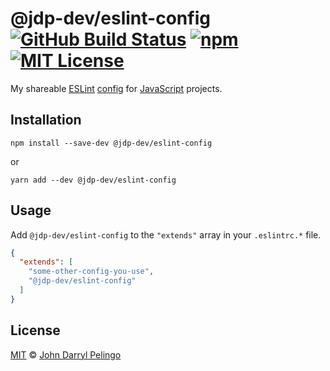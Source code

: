 # @jdp-dev/eslint-config [![GitHub Build Status][shield-github-build-status]][shield-github-build-status] [![npm][shield-npm]][npm] [![MIT License][shield-license]][license]

My shareable [ESLint](https://eslint.org/)
[config](https://eslint.org/docs/user-guide/configuring) for
[JavaScript](https://developer.mozilla.org/en-US/docs/Web/JavaScript) projects.

## Installation

```shell script
npm install --save-dev @jdp-dev/eslint-config
```

or

```shell script
yarn add --dev @jdp-dev/eslint-config
```

## Usage

Add `@jdp-dev/eslint-config` to the `"extends"` array in your `.eslintrc.*`
file.

<!-- prettier-ignore -->
```json
{
  "extends": [
    "some-other-config-you-use",
    "@jdp-dev/eslint-config"
  ]
}
```

## License

[MIT][license] &copy; [John Darryl Pelingo][me]

[license]: ../../LICENSE
[me]: https://johndpelingo.com/
[npm]: https://npmjs.org/package/@jdp-dev/eslint-config
[shield-github-build-status]:
  https://github.com/john-d-pelingo/jdp-scripts/workflows/npm-publish/badge.svg
[shield-license]: https://img.shields.io/badge/License-MIT-lavender.svg
[shield-npm]: https://img.shields.io/npm/v/@jdp-dev/eslint-config.svg
